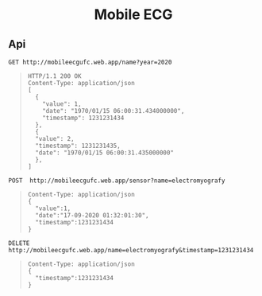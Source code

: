 <h1 align="center">Mobile ECG</h1>

<h2 align="left">Api</h2>

`` GET http://mobileecgufc.web.app/name?year=2020 ``
> ``` http
> HTTP/1.1 200 OK
> Content-Type: application/json 
> [
>   {
>     "value": 1,
>     "date": "1970/01/15 06:00:31.434000000",
>     "timestamp": 1231231434
>   },
>   {
>   "value": 2,
>   "timestamp": 1231231435,
>   "date": "1970/01/15 06:00:31.435000000"
>   },
> ]
> ```

`` POST  http://mobileecgufc.web.app/sensor?name=electromyografy ``
> ``` http
> Content-Type: application/json 
> {
>   "value":1,
>   "date":"17-09-2020 01:32:01:30",
>   "timestamp":1231231434
> }
> ```

`` DELETE http://mobileecgufc.web.app/name=electromyografy&timestamp=1231231434 ``
> ``` http
> Content-Type: application/json 
> {
>   "timestamp":1231231434
> }
> ```
